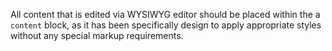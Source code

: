 All content that is edited via WYSIWYG editor should be placed within the a `content` block, as it has been specifically design to apply appropriate styles without any special markup requirements.